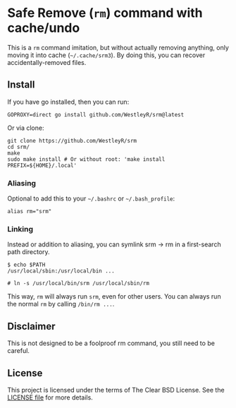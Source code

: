 # Safe Remove (`rm`) command with cache/undo

This is a `rm` command imitation, but without actually removing anything, only
moving it into cache (`~/.cache/srm3`). By doing this, you can recover
accidentally-removed files.

## Install

If you have go installed, then you can run:

```
GOPROXY=direct go install github.com/WestleyR/srm@latest
```

Or via clone:

```
git clone https://github.com/WestleyR/srm
cd srm/
make
sudo make install # Or without root: 'make install PREFIX=${HOME}/.local'
```

### Aliasing

Optional to add this to your `~/.bashrc` or `~/.bash_profile`:

```
alias rm="srm"
```

### Linking

Instead or addition to aliasing, you can symlink srm -> rm in a first-search
path directory.

```
$ echo $PATH
/usr/local/sbin:/usr/local/bin ...

# ln -s /usr/local/bin/srm /usr/local/sbin/rm
```

This way, `rm` will always run `srm`, even for other users. You can always run
the normal `rm` by calling `/bin/rm ...`.

## Disclaimer

This is not designed to be a foolproof rm command, you still need to be careful.

## License

This project is licensed under the terms of The Clear BSD License. See the
[LICENSE file](./LICENSE) for more details.

